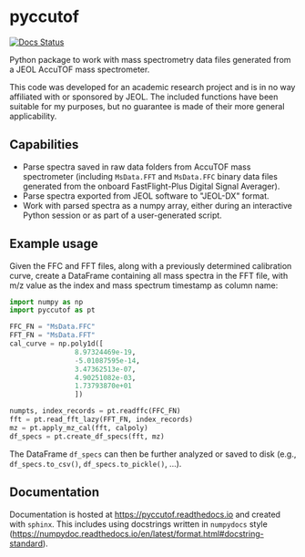 # pyccutof

[![Docs Status](https://readthedocs.org/projects/pyccutof/badge/?version=latest&style=flat-square)](https://pyccutof.readthedocs.io/en/latest/)

Python package to work with mass spectrometry data files generated from a JEOL AccuTOF mass spectrometer.

This code was developed for an academic research project and is in no way affiliated with or sponsored by JEOL. The included functions have been suitable for my purposes, but no guarantee is made of their more general applicability.

## Capabilities

- Parse spectra saved in raw data folders from AccuTOF mass spectrometer (including `MsData.FFT` and `MsData.FFC` binary data files generated from the onboard FastFlight-Plus Digital Signal Averager).
- Parse spectra exported from JEOL software to "JEOL-DX" format.
- Work with parsed spectra as a numpy array, either during an interactive Python session or as part of a user-generated script.

## Example usage

Given the FFC and FFT files, along with a previously determined calibration curve, create a DataFrame containing all mass spectra in the FFT file, with m/z value as the index and mass spectrum timestamp as column name:

```python
import numpy as np
import pyccutof as pt

FFC_FN = "MsData.FFC"
FFT_FN = "MsData.FFT"
cal_curve = np.poly1d([
                8.97324469e-19,
                -5.01087595e-14,
                3.47362513e-07,
                4.90251082e-03,
                1.73793870e+01
                ])

numpts, index_records = pt.readffc(FFC_FN)
fft = pt.read_fft_lazy(FFT_FN, index_records)
mz = pt.apply_mz_cal(fft, calpoly)
df_specs = pt.create_df_specs(fft, mz)
```

The DataFrame `df_specs` can then be further analyzed or saved to disk (e.g., `df_specs.to_csv()`, `df_specs.to_pickle()`, ...).

## Documentation

Documentation is hosted at https://pyccutof.readthedocs.io and created with `sphinx`. This includes using docstrings written in `numpydocs` style (<https://numpydoc.readthedocs.io/en/latest/format.html#docstring-standard>).
